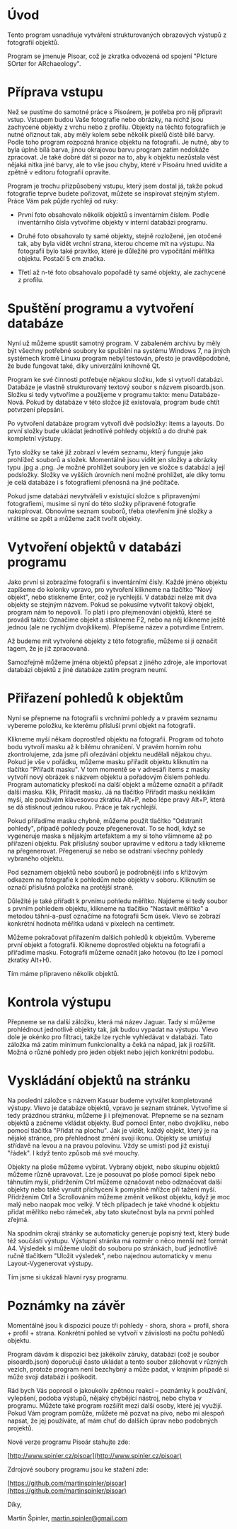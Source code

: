 # Úvod

Tento program usnadňuje vytváření strukturovaných obrazových výstupů z fotografií objektů.

Program se jmenuje Pisoar, což je zkratka odvozená od spojení "PIcture SOrter for ARchaeology".

# Příprava vstupu

Než se pustíme do samotné práce s Pisoárem, je potřeba pro něj připravit vstup. Vstupem budou Vaše fotografie nebo obrázky, na nichž jsou zachycené objekty z vrchu nebo z profilu. Objekty na těchto fotografiích je nutné oříznout tak, aby měly kolem sebe několik pixelů čistě bílé barvy. Podle toho program rozpozná hranice objektu na fotografii. Je nutné, aby to byla úplně bílá barva, jinou okrajovou barvu program zatím nedokáže zpracovat. Je také dobré dát si pozor na to, aby k objektu nezůstala vést nějaká nitka jiné barvy, ale to vše jsou chyby, které v Pisoáru hned uvidíte a zpětně v editoru fotografií opravíte.

Program je trochu přizpůsobený vstupu, který jsem dostal já, takže pokud fotografie teprve budete pořizovat, můžete se inspirovat stejným stylem. Práce Vám pak půjde rychleji od ruky:

- První foto obsahovalo několik objektů s inventárním číslem. Podle inventárního čísla vytvoříme objekty v interní databázi programu.

- Druhé foto obsahovalo ty samé objekty, stejně rozložené, jen otočené tak, aby byla vidět vrchní strana, kterou chceme mít na výstupu. Na fotografii bylo také pravítko, které je důležité pro vypočítání měřítka objektu. Postačí 5 cm značka.

- Třetí až n-té foto obsahovalo popořadě ty samé objekty, ale zachycené z profilu.

# Spuštění programu a vytvoření databáze

Nyní už můžeme spustit samotný program. V zabaleném archivu by měly být všechny potřebné soubory ke spuštění na systému Windows 7, na jiných systémech kromě Linuxu program nebyl testován, přesto je pravděpodobné, že bude fungovat také, díky univerzální knihovně Qt.

Program ke své činnosti potřebuje nějakou složku, kde si vytvoří databázi. Databáze je vlastně strukturovaný textový soubor s názvem pisoardb.json. Složku si tedy vytvoříme a použijeme v programu takto: menu Databáze-Nová. Pokud by databáze v této složce již existovala, program bude chtít potvrzení přepsání.

Po vytvoření databáze program vytvoří dvě podsložky: items a layouts. Do první složky bude ukládat jednotlivé pohledy objektů a do druhé pak kompletní výstupy.

Tyto složky se také již zobrazí v levém seznamu, který funguje jako prohlížeč souborů a složek. Momentálně jsou vidět jen složky a obrázky typu .jpg a .png. Je možné prohlížet soubory jen ve složce s databází a její podsložky. Složky ve vyšších úrovních není možné prohlížet, ale díky tomu je celá databáze i s fotografiemi přenosná na jiné počítače.

Pokud jsme databázi nevytvářeli v existující složce s připravenými fotografiemi, musíme si nyní do této složky připravené fotografie nakopírovat. Obnovíme seznam souborů, třeba otevřením jiné složky a vrátíme se zpět a můžeme začít tvořit objekty.

# Vytvoření objektů v databázi programu

Jako první si zobrazíme fotografii s inventárními čísly. Každé jméno objektu zapíšeme do kolonky vpravo, pro vytvoření klikneme na tlačítko "Nový objekt", nebo stiskneme Enter, což je rychlejší. V databázi nelze mít dva objekty se stejným názvem. Pokud se pokusíme vytvořit takový objekt, program nám to nepovolí. To platí i pro přejmenování objektů, které se provádí takto: Označíme objekt a stiskneme F2, nebo na něj klikneme ještě jednou \(ale ne rychlým dvojklikem\). Přepíšeme název a potvrdíme Entrem.

Až budeme mít vytvořené objekty z této fotografie, můžeme si ji označit tagem, že je již zpracovaná.

Samozřejmě můžeme jména objektů přepsat z jiného zdroje, ale importovat databázi objektů z jiné databáze zatím program neumí.

# Přiřazení pohledů k objektům

Nyní se přepneme na fotografii s vrchními pohledy a v pravém seznamu vybereme položku, ke kterému přísluší první objekt na fotografii.

Klikneme myší někam doprostřed objektu na fotografii. Program od tohoto bodu vytvoří masku až k bílému ohraničení. V pravém horním rohu zkontrolujeme, zda jsme při ořezávání objektu neudělali nějakou chyu. Pokud je vše v pořádku, můžeme masku přiřadit objektu kliknutím na tlačítko "Přiřadit masku". V tom momentě se v adresáři items z masky vytvoří nový obrázek s názvem objektu a pořadovým číslem pohledu. Program automaticky přeskočí na další objekt a můžeme označit a přiřadit další masku. Klik, Přiřadit masku. Já na tlačítko Přiřadit masku neklikám myší, ale používám klávesovou zkratku Alt+P, nebo lépe pravý Alt+P, která se dá stisknout jednou rukou. Práce je tak rychlejší.

Pokud přiřadíme masku chybně, můžeme použít tlačítko "Odstranit pohledy", případě pohledy pouze přegenerovat. To se hodí, když se vygeneruje maska s nějakým artefaktem a my si toho všimneme až po přiřazení objektu. Pak příslušný soubor upravíme v editoru a tady klikneme na přegenerovat. Přegenerují se nebo se odstraní všechny pohledy vybraného objektu.

Pod seznamem objektů nebo souborů je podrobnější info s křížovým odkazem na fotografie k pohledům nebo objekty v soboru. Kliknutím se označí příslušná položka na protější straně.

Důležité je také přiřadit k prvnímu pohledu měřítko. Najdeme si tedy soubor s prvním pohledem objektu, klikneme na tlačítko "Nastavit měřítko" a metodou táhni-a-pusť označíme na fotografii 5cm úsek. Vlevo se zobrazí konkrétní hodnota měřítka udaná v pixelech na centimetr.

Můžeme pokračovat přiřazením dalších pohledů k objektům. Vybereme první objekt a fotografii. Klikneme doprostřed objektu na fotografii a přiřadíme masku. Fotografii můžeme označit jako hotovou \(to lze i pomocí zkratky Alt+H\).

Tím máme připraveno několik objektů.

# Kontrola výstupu

Přepneme se na další záložku, která má název Jaguar. Tady si můžeme prohlédnout jednotlivě objekty tak, jak budou vypadat na výstupu. Vlevo dole je okénko pro filtraci, takže lze rychle vyhledávat v databázi. Tato záložka má zatím minimum funkcionality a čeká na nápad, jak ji rozšířit. Možná o různé pohledy pro jeden objekt nebo jejich konkrétní podobu.

# Vyskládání objektů na stránku

Na poslední záložce s názvem Kasuar budeme vytvářet kompletované výstupy. Vlevo je databáze objektů, vpravo je seznam stránek. Vytvoříme si tedy prázdnou stránku, můžeme ji i přejmenovat. Přepneme se na seznam objektů a začneme vkládat objekty. Buď pomocí Enter, nebo dvojkliku, nebo pomocí tlačítka "Přidat na plochu". Jak je vidět, každý objekt, který je na nějaké stránce, pro přehlednost změní svojí ikonu. Objekty se umísťují střídavě na levou a na pravou polovinu. Vždy se umístí pod již existují "řádek". I když tento způsob má své mouchy.

Objekty na ploše můžeme vybírat. Vybraný objekt, nebo skupinu objektů můžeme různě upravovat. Lze je posouvat po ploše pomocí šipek nebo táhnutím myší, přidržením Ctrl můžeme označovat nebo odznačovat další objekty nebo také vynutit přichycení k pomyslné mřížce při tažení myší. Přidržením Ctrl a Scrollováním můžeme změnit velikost objektu, když je moc malý nebo naopak moc velký. V těch případech je také vhodné k objektu přidat měřítko nebo rámeček, aby tato skutečnost byla na první pohled zřejmá.

Na spodním okraji stránky se automaticky generuje popisný text, který bude též součástí výstupu. Výstupní stránka má rozměr o něco menší než formát A4. Výsledek si můžeme uložit do souboru po stránkách, buď jednotlivě ručně tlačítkem "Uložit výsledek", nebo najednou automaticky v menu Layout-Vygenerovat výstupy.

Tím jsme si ukázali hlavní rysy programu.

# Poznámky na závěr

Momentálně jsou k dispozici pouze tři pohledy - shora, shora + profil, shora + profil + strana. Konkrétní pohled se vytvoří v závislosti na počtu pohledů objektu.

Program dávám k dispozici bez jakékoliv záruky, databázi \(což je soubor pisoardb.json\) doporučuji často ukládat a tento soubor zálohovat v různých vezích, protože program není bezchybný a může padat, v krajním případě si může svoji databázi i poškodit.

Rád bych Vás poprosil o jakoukoliv zpětnou reakci – poznámky k používání, vylepšení, podoba výstupů, nějaký chybějící nástroj, nebo chyba v programu. Můžete také program rozšířit mezi další osoby, které jej využijí. Pokud Vám program pomůže, můžete mě pozvat na pivo, nebo mi alespoň napsat, že jej používáte, ať mám chuť do dalších úprav nebo podobných projektů.

 
Nové verze programu Pisoár stahujte zde:

[http://www.spinler.cz/pisoar](http://www.spinler.cz/pisoar)

Zdrojové soubory programu jsou ke stažení zde:

[https://github.com/martinspinler/pisoar](https://github.com/martinspinler/pisoar)

Díky,

Martin Špinler, [martin.spinler@gmail.com](mailto:martin.spinler@gmail.com)

